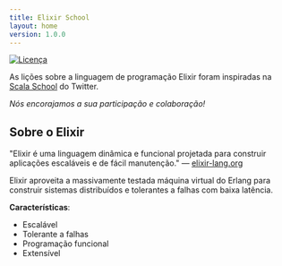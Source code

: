 ```yaml
---
title: Elixir School
layout: home
version: 1.0.0
---
```


[![Licença](//img.shields.io/badge/license-MIT-brightgreen.svg)](http://opensource.org/licenses/MIT)

As lições sobre a linguagem de programação Elixir foram inspiradas na [Scala School](http://twitter.github.io/scala_school/) do Twitter.

_Nós encorajamos a sua participação e colaboração!_

## Sobre o Elixir

"Elixir é uma linguagem dinâmica e funcional projetada para construir aplicações escaláveis e de fácil manutenção." — [elixir-lang.org](http://elixir-lang.org/)

Elixir aproveita a massivamente testada máquina virtual do Erlang para construir sistemas distribuídos e tolerantes a falhas com baixa latência.

__Características__:

+ Escalável
+ Tolerante a falhas
+ Programação funcional
+ Extensível
